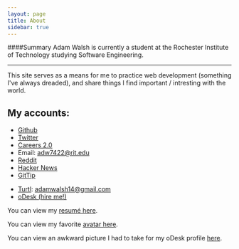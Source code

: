 ```yaml
---
layout: page
title: About
sidebar: true
---
```

####Summary
Adam Walsh is currently a student at the Rochester Institute of Technology studying Software Engineering.

------------------

This site serves as a means for me to practice web development (something I've always dreaded), and share things I find important / 
intresting with the world.


My accounts:
---------------
* [Github](https://github.com/walshie4)
* [Twitter](https://twitter.com/_walshie_)
* [Careers 2.0](https://careers.stackoverflow.com/adamwalsh)
* Email: adw7422@rit.edu
* [Reddit](http://www.reddit.com/user/_walshie_)
* [Hacker News](https://news.ycombinator.com/user?id=walshie4)
* [GitTip](https://www.gittip.com/walshie4/)
<script data-gittip-username="walshie4"
        data-gittip-widget="button"
                src="//gttp.co/v1.js"></script>
* [Turtl](https://turtl.it/): adamwalsh14@gmail.com
* [oDesk (hire me!)](https://www.odesk.com/users/~01a47d8beb77450664)

You can view my [resumé here](/Resume.pdf).

You can view my favorite [avatar here](/public/avatar.gif).

You can view an awkward picture I had to take for my oDesk profile [here](/awkward_picture.jpg).
